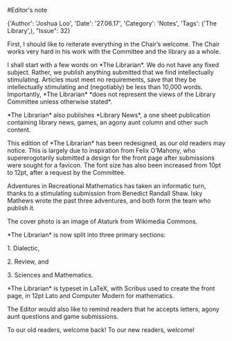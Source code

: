 #Editor's note

{'Author': 'Joshua Loo', 'Date': '27.06.17', 'Category': 'Notes', 'Tags': ('The Library',), "Issue": 32}

First, I should like to reiterate everything in the Chair’s welcome. The
Chair works very hard in his work with the Committee and the library as
a whole.

I shall start with a few words on \*The Librarian\*. We do not have any
fixed subject. Rather, we publish anything submitted that we find
intellectually stimulating. Articles must meet no requirements, save
that they be intellectually stimulating and (negotiably) be less than
10,000 words. Importantly, \*The Librarian\* \*does not represent the
views of the Library Committee unless otherwise stated\*.

\*The Librarian\* also publishes \*Library News\*, a one sheet
publication containing library news, games, an agony aunt column and
other such content.

This edition of \*The Librarian\* has been redesigned, as our old
readers may notice. This is largely due to inspiration from Felix
O’Mahony, who supererogotarily submitted a design for the front page
after submissions were sought for a favicon. The font size has also been
increased from 10pt to 12pt, after a request by the Committee.

Adventures in Recreational Mathematics has taken an informatic turn,
thanks to a stimulating submission from Benedict Randall Shaw. Isky
Mathews wrote the past three adventures, and both form the team who
publish it.

The cover photo is an image of Ataturk from Wikimedia Commons.

\*The Librarian\* is now split into three primary sections:

1\. Dialectic,

2\. Review, and

3\. Sciences and Mathematics.

\*The Librarian\* is typeset in LaTeX, with Scribus used to create the
front page, in 12pt Lato and Computer Modern for mathematics.

The Editor would also like to remind readers that he accepts letters,
agony aunt questions and game submissions.

To our old readers, welcome back! To our new readers, welcome!
